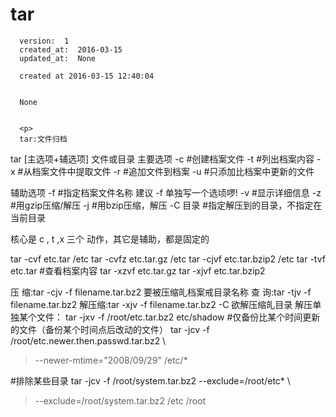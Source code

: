 
  # tar

      version:  1
      created_at:  2016-03-15
      updated_at:  None

      created at 2016-03-15 12:40:04 


      None


      <p>
      tar:文件归档
tar [主选项+辅选项] 文件或目录
主要选项
-c #创建档案文件
-t #列出档案内容
-x #从档案文件中提取文件
-r #追加文件到档案
-u #只添加比档案中更新的文件

辅助选项
-f #指定档案文件名称 建议 -f 单独写一个选顷啰! 
-v #显示详细信息
-z #用gzip压缩/解压
-j #用bzip压缩，解压
-C 目录  #指定解压到的目录，不指定在当前目录

核心是 c , t ,x 三个 动作，其它是辅助，都是固定的

tar -cvf etc.tar /etc 
tar -cvfz etc.tar.gz /etc
tar -cjvf etc.tar.bzip2 /etc
tar -tvf etc.tar #查看档案内容
tar -xzvf etc.tar.gz
tar -xjvf etc.tar.bzip2


压 缩:tar -cjv -f filename.tar.bz2 要被压缩癿档案戒目录名称 
查 询:tar -tjv -f filename.tar.bz2 
解压缩:tar -xjv -f filename.tar.bz2 -C 欲解压缩癿目录
解压单独某个文件： tar -jxv -f /root/etc.tar.bz2 etc/shadow
#仅备份比某个时间更新的文件（备份某个时间点后改动的文件）
tar -jcv -f /root/etc.newer.then.passwd.tar.bz2 \ 
> --newer-mtime="2008/09/29" /etc/*

#排除某些目录
tar -jcv -f /root/system.tar.bz2 --exclude=/root/etc* \ 
> --exclude=/root/system.tar.bz2 /etc /root
      </p>

  